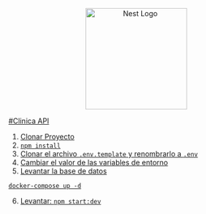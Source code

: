 <p align="center">
  <a href="http://nestjs.com/" target="blank"><img src="https://nestjs.com/img/logo-small.svg" width="200" alt="Nest Logo" />
</p>

#Clinica API

1. Clonar Proyecto
2. ```npm install```
3. Clonar el archivo ```.env.template``` y renombrarlo a ```.env```
4. Cambiar el valor de las variables de entorno
5. Levantar la base de datos
```
docker-compose up -d
```
6. Levantar: ```npm start:dev```